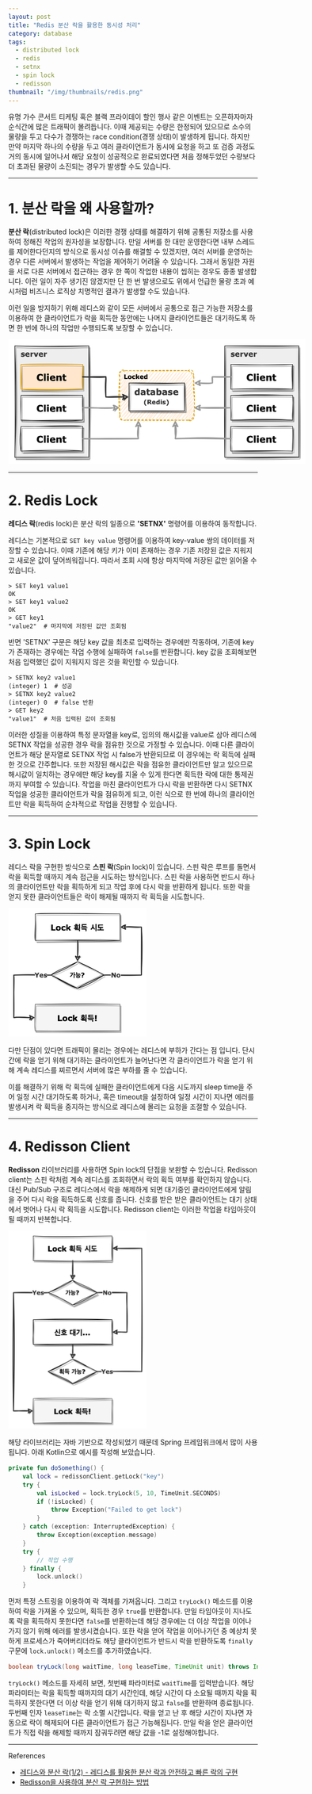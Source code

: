 ```yaml
---
layout: post
title: "Redis 분산 락을 활용한 동시성 처리"
category: database
tags:
  - distributed lock
  - redis
  - setnx
  - spin lock
  - redisson
thumbnail: "/img/thumbnails/redis.png"
---
```


유명 가수 콘서트 티케팅 혹은 블랙 프라이데이 할인 행사 같은 이벤트는 오픈하자마자 순식간에 많은 트래픽이 몰려듭니다.
이때 제공되는 수량은 한정되어 있으므로 소수의 물량을 두고 다수가 경쟁하는 race condition(경쟁 상태)이 발생하게 됩니다.
하지만 만약 마지막 하나의 수량을 두고 여러 클라이언트가 동시에 요청을 하고 또 검증 과정도 거의 동시에 일어나서 해당 요청이 성공적으로 완료되였다면 처음 정해두었던 수량보다 더 초과된 물량이 소진되는 경우가 발생할 수도 있습니다.

---

# 1. 분산 락을 왜 사용할까?

**분산 락**(distributed lock)은 이러한 경쟁 상태를 해결하기 위해 공통된 저장소를 사용하여 정해진 작업의 원자성을 보장합니다.
만일 서버를 한 대만 운영한다면 내부 스레드를 제어한다던지의 방식으로 동시성 이슈를 해결할 수 있겠지만,
여러 서버를 운영하는 경우 다른 서버에서 발생하는 작업을 제어하기 어려울 수 있습니다.
그래서 동일한 자원을 서로 다른 서버에서 접근하는 경우 한 쪽이 작업한 내용이 씹히는 경우도 종종 발생합니다.
이런 일이 자주 생기진 않겠지만 단 한 번 발생으로도 위에서 언급한 물량 초과 예시처럼 비즈니스 로직상 치명적인 결과가 발생할 수도 있습니다.

이런 일을 방지하기 위해 레디스와 같이 모든 서버에서 공통으로 접근 가능한 저장소를 이용하여 한 클라이언트가 락을 획득한 동안에는 나머지 클라이언트들은 대기하도록 하면 한 번에 하나의 작업만 수행되도록 보장할 수 있습니다.

<img src="/img/posts/distributed-lock-diagram.png" style="max-width:600px"/>

---

# 2. Redis Lock

**레디스 락**(redis lock)은 분산 락의 일종으로 **'SETNX'** 명령어를 이용하여 동작합니다.

레디스는 기본적으로 `SET key value` 명령어를 이용하여 key-value 쌍의 데이터를 저장할 수 있습니다.
이때 기존에 해당 키가 이미 존재하는 경우 기존 저장된 값은 지워지고 새로운 값이 덮어씌워집니다.
따라서 조회 시에 항상 마지막에 저장된 값만 읽어올 수 있습니다.

```shell
> SET key1 value1
OK
> SET key1 value2
OK
> GET key1
"value2"  # 마지막에 저장된 값만 조회됨
```

반면 'SETNX' 구문은 해당 key 값을 최초로 입력하는 경우에만 작동하며, 기존에 key가 존재하는 경우에는 작업 수행에 실패하여 `false`를 반환합니다.
key 값을 조회해보면 처음 입력했던 값이 지워지지 않은 것을 확인할 수 있습니다.

```shell
> SETNX key2 value1
(integer) 1  # 성공
> SETNX key2 value2
(integer) 0  # false 반환
> GET key2
"value1"  # 처음 입력된 값이 조회됨
```

이러한 성질을 이용하여 특정 문자열을 key로, 임의의 해시값을 value로 삼아 레디스에 SETNX 작업을 성공한 경우 락을 점유한 것으로 가정할 수 있습니다.
이때 다른 클라이언트가 해당 문자열로 SETNX 작업 시 false가 반환되므로 이 경우에는 락 획득에 실패한 것으로 간주합니다.
또한 저장된 해시값은 락을 점유한 클라이언트만 알고 있으므로 해시값이 일치하는 경우에만 해당 key를 지울 수 있게 한다면 획득한 락에 대한 통제권까지 부여할 수 있습니다.
작업을 마친 클라이언트가 다시 락을 반환하면 다시 SETNX 작업을 성공한 클라이언트가 락을 점유하게 되고, 이런 식으로 한 번에 하나의 클라이언트만 락을 획득하여 순차적으로 작업을 진행할 수 있습니다.

---

# 3. Spin Lock

레디스 락을 구현한 방식으로 **스핀 락**(Spin lock)이 있습니다.
스핀 락은 루프를 돌면서 락을 획득할 때까지 계속 접근을 시도하는 방식입니다.
스핀 락을 사용하면 반드시 하나의 클라이언트만 락을 획득하게 되고 작업 후에 다시 락을 반환하게 됩니다.
또한 락을 얻지 못한 클라이언트들은 락이 해제될 때까지 락 획득을 시도합니다.

<img src="/img/posts/distributed-lock-spinlock-flow.png" style="max-width:280px"/>

다만 단점이 있다면 트래픽이 몰리는 경우에는 레디스에 부하가 간다는 점 입니다.
단시간에 락을 얻기 위해 대기하는 클라이언트가 늘어난다면 각 클라이언트가 락을 얻기 위해 계속 레디스를 찌르면서 서버에 많은 부하를 줄 수 있습니다.

이를 해결하기 위해 락 획득에 실패한 클라이언트에게 다음 시도까지 sleep time을 주어 일정 시간 대기하도록 하거나,
혹은 timeout을 설정하여 일정 시간이 지나면 에러를 발생시켜 락 획득을 중지하는 방식으로 레디스에 몰리는 요청을 조절할 수 있습니다.

---

# 4. Redisson Client

**Redisson** 라이브러리를 사용하면 Spin lock의 단점을 보완할 수 있습니다.
Redisson client는 스핀 락처럼 계속 레디스를 조회하면서 락의 획득 여부를 확인하지 않습니다.
대신 Pub/Sub 구조로 레디스에서 락을 해제하게 되면 대기중인 클라이언트에게 알림을 주어 다시 락을 획득하도록 신호를 줍니다.
신호를 받은 받은 클라이언트는 대기 상태에서 벗어나 다시 락 획득을 시도합니다.
Redisson client는 이러한 작업을 타임아웃이 될 때까지 반복합니다.

<img src="/img/posts/distributed-lock-redislock-flow.png" style="max-width:280px"/>

해당 라이브러리는 자바 기반으로 작성되었기 때문데 Spring 프레임워크에서 많이 사용됩니다.
아래 Kotlin으로 예시를 작성해 보았습니다.

```kotlin
private fun doSomething() {
    val lock = redissonClient.getLock("key")
    try {
        val isLocked = lock.tryLock(5, 10, TimeUnit.SECONDS)
        if (!isLocked) {
            throw Exception("Failed to get lock")
        }
    } catch (exception: InterruptedException) {
        throw Exception(exception.message)
    }
    try {
        // 작업 수행
    } finally {
        lock.unlock()
    }
```

먼저 특정 스트링을 이용하여 락 객체를 가져옵니다.
그리고 `tryLock()` 메소드를 이용하여 락을 가져올 수 있으며, 획득한 경우 `true`를 반환합니다.
만일 타임아웃이 지나도록 락을 획득하지 못한다면 `false`를 반환하는데 해당 경우에는 더 이상 작업을 이어나가지 않기 위해 에러를 발생시켰습니다.
또한 락을 얻어 작업을 이어나가던 중 예상치 못하게 프로세스가 죽어버리더라도 해당 클라이언트가 반드시 락을 반환하도록 `finally` 구문에 `lock.unlock()` 메소드를 추가하였습니다.

```java
boolean tryLock(long waitTime, long leaseTime, TimeUnit unit) throws InterruptedException;
```

`tryLock()` 메소드를 자세히 보면, 첫번째 파라미터로 `waitTime`를 입력받습니다.
해당 파라미터는 락을 획득할 때까지의 대기 시간인데, 해당 시간이 다 소요될 때까지 락을 획득하지 못한다면 더 이상 락을 얻기 위해 대기하지 않고 `false`를 반환하며 종료됩니다.
두번째 인자 `leaseTime`는 락 소멸 시간입니다.
락을 얻고 난 후 해당 시간이 지나면 자동으로 락이 해제되어 다른 클라이언트가 접근 가능해집니다.
만일 락을 얻은 클라이언트가 직접 락을 해제할 때까지 잠궈두려면 해당 값을 -1로 설정해야합니다.

---

References

- [레디스와 분산 락(1/2) - 레디스를 활용한 분산 락과 안전하고 빠른 락의 구현](https://hyperconnect.github.io/2019/11/15/redis-distributed-lock-1.html)
- [Redisson을 사용하여 분산 락 구현하는 방법](https://www.hides.kr/1090)
